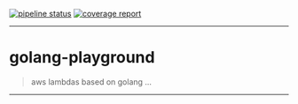 [![pipeline status](https://gitlab.com/tox-aws-terraform/golang-playground/badges/master/pipeline.svg)](https://gitlab.com/tox-aws-terraform/golang-playground/commits/master)
[![coverage report](https://gitlab.com/tox-aws-terraform/golang-playground/badges/master/coverage.svg)](https://gitlab.com/tox-aws-terraform/golang-playground/commits/master)

***

# golang-playground

> aws lambdas based on golang ...

***
